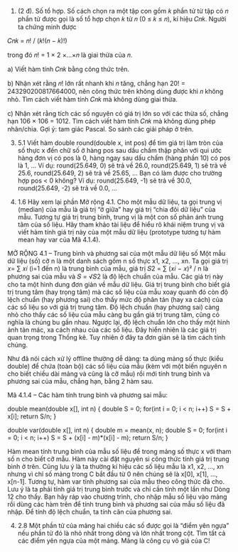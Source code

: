 1. (2 đ). Số tổ hợp.
Số cách chọn ra một tập con gồm 𝑘 phần tử từ tập có 𝑛 phần tử được gọi là số tổ hợp chọn 𝑘 từ 𝑛 (0 ≤ 𝑘 ≤ 𝑛), kí hiệu 𝐶𝑛𝑘. Người ta chứng minh được

𝐶𝑛𝑘 = 𝑛! / (𝑘!(𝑛 − 𝑘)!)

trong đó 𝑛! = 1 × 2 ×…×𝑛 là giai thừa của 𝑛.

a) Viết hàm tính 𝐶𝑛𝑘 bằng công thức trên.

b) Nhận xét rằng 𝑛! lớn rất nhanh khi 𝑛 tăng, chẳng hạn 20! = 243290200817664000, nên công thức trên không dùng được khi 𝑛 không nhỏ. Tìm cách viết hàm tính 𝐶𝑛𝑘 mà không dùng giai thừa.

c) Nhận xét rằng tích các số nguyên có giá trị lớn so với các thừa số, chẳng hạn 106 × 106 = 1012. Tìm cách viết hàm tính 𝐶𝑛𝑘 mà không dùng phép nhân/chia. Gợi ý: tam giác Pascal. So sánh các giải pháp ở trên.


3. 5.1 Viết hàm double round(double x, int pos) để tìm giá trị làm tròn của số thực x đến chữ số ở hàng pos sau dấu chấm thập phân với qui ước hàng đơn vị có pos là 0, hàng ngay sau dấu chấm (hàng phần 10) có pos là 1, … Ví dụ: round(25.649, 0) sẽ trả về 26.0, round(25.649, 1) sẽ trả về 25.6, round(25.649, 2) sẽ trả về 25.65, … Bạn có làm được cho trường hợp pos < 0 không? Ví dụ: round(25.649, -1) sẽ trả về 30.0, round(25.649, -2) sẽ trả về 0.0, …


4. 1.6 Hãy xem lại phần Mở rộng 4.1. Cho một mẫu dữ liệu, ta gọi trung vị (median) của mẫu là giá trị “ở giữa” hay giá trị “chia đôi dữ liệu” của mẫu. Tương tự giá trị trung bình, trung vị là một con số phản ánh trung tâm của số liệu. Hãy tham khảo tài liệu để hiểu rõ khái niệm trung vị và viết hàm tính giá trị này của một mẫu dữ liệu (prototype tương tự hàm mean hay var của Mã 4.1.4).

MỞ RỘNG 4.1 – Trung bình và phương sai của một mẫu dữ liệu số
Một mẫu dữ liệu (số) cỡ n là một danh sách gồm n số thực x1, x2, …, xn. Ta gọi giá trị 𝑥= ∑ 𝑥𝑖 (i=1 đến n) là trung bình của mẫu, giá trị 𝑆2 = ∑ (𝑥𝑖 − 𝑥)² / n là phương sai của mẫu và 𝑆 = √𝑆2 là độ lệch chuẩn của mẫu. Các giá trị này cho ta một hình dung đơn giản về mẫu dữ liệu. Giá trị trung bình cho biết giá trị trung tâm (hay trọng tâm) mà các số liệu của mẫu xoay quanh đó còn độ lệch chuẩn (hay phương sai) cho thấy mức độ phân tán (hay xa cách) của các số liệu so với giá trị trung tâm. Độ lệch chuẩn (hay phương sai) càng nhỏ cho thấy các số liệu của mẫu càng bu gần giá trị trung tâm, cũng có nghĩa là chúng bu gần nhau. Ngược lại, độ lệch chuẩn lớn cho thấy một hình ảnh tản mác, xa cách nhau của các số liệu. Đây hiển nhiên là các giá trị quan trọng trong Thống kê. Tuy nhiên ở đây ta đơn giản sẽ là tìm cách tính chúng. 

Như đã nói cách xử lý offline thường dễ dàng: ta dùng mảng số thực (kiểu double) để chứa (toàn bộ) các số liệu của mẫu (kèm với một biến nguyên n cho biết chiều dài mảng và cũng là cỡ mẫu) rồi mới tính trung bình và phương sai của mẫu, chẳng hạn, bằng 2 hàm sau.

Mã 4.1.4 – Các hàm tính trung bình và phương sai mẫu:

double mean(double x[], int n) 
{ 
    double S = 0; 
    for(int i = 0; i < n; i++) 
        S = S + x[i]; 
    return S/n; 
}

double var(double x[], int n) 
{ 
    double m = mean(x, n); 
    double S = 0; 
    for(int i = 0; i < n; i++) 
        S = S + (x[i] - m)*(x[i] - m); 
    return S/n; 
}

Hàm mean tính trung bình của mẫu số liệu để trong mảng số thực x với tham số n cho biết cỡ mẫu. Hàm này cài đặt nguyên si công thức tính giá trị trung bình ở trên. Cũng lưu ý là ta thường kí hiệu các số liệu mẫu là x1, x2, …, xn nhưng vì chỉ số mảng trong C bắt đầu từ 0 nên chúng sẽ là x[0], x[1], …, x[n-1]. Tương tự, hàm var tính phương sai của mẫu theo công thức đã cho. Lưu ý là ta phải tính giá trị trung bình trước và chỉ cần tính một lần như Dòng 12 cho thấy. Bạn hãy ráp vào chương trình, cho nhập mẫu số liệu vào mảng rồi dùng các hàm trên để tính trung bình và phương sai của mẫu số liệu đã nhập. Để tính độ lệch chuẩn, ta tính căn của phương sai.


4. 2.8 Một phần tử của mảng hai chiều các số được gọi là “điểm yên ngựa” nếu phần tử đó là nhỏ nhất trong dòng và lớn nhất trong cột. Tìm tất cả các điểm yên ngựa của một mảng. 
Mảng là công cụ vô giá của C!

